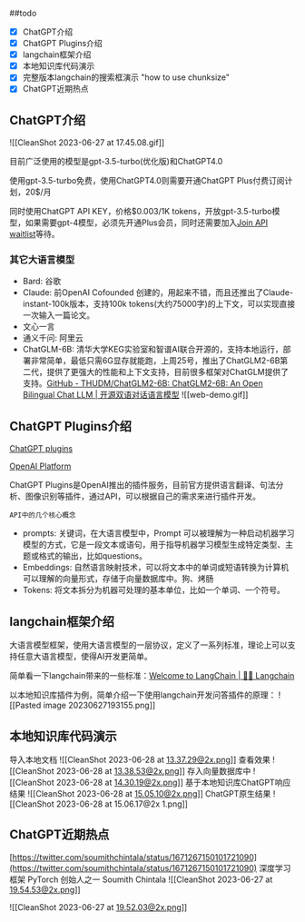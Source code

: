##todo

- [x] ChatGPT介绍
- [x] ChatGPT Plugins介绍
- [x] langchain框架介绍
- [x] 本地知识库代码演示
- [x] 完整版本langchain的搜索框演示 "how to use chunksize"
- [x] ChatGPT近期热点

## ChatGPT介绍

![[CleanShot 2023-06-27 at 17.45.08.gif]]

目前广泛使用的模型是gpt-3.5-turbo(优化版)和ChatGPT4.0

使用gpt-3.5-turbo免费，使用ChatGPT4.0则需要开通ChatGPT Plus付费订阅计划，20$/月

同时使用ChatGPT API KEY，价格$0.003/1K tokens，开放gpt-3.5-turbo模型，如果需要gpt-4模型，必须先开通Plus会员，同时还需要加入[Join API waitlist](https://openai.com/waitlist/gpt-4-api)等待。

### 其它大语言模型
- Bard: 谷歌
- Claude: 前OpenAI Cofounded 创建的，用起来不错，而且还推出了Claude-instant-100k版本，支持100k tokens(大约75000字)的上下文，可以实现直接一次输入一篇论文。
- 文心一言
- 通义千问: 阿里云
- ChatGLM-6B: 清华大学KEG实验室和智谱AI联合开源的，支持本地运行，部署非常简单，最低只需6G显存就能跑，上周25号，推出了ChatGLM2-6B第二代，提供了更强大的性能和上下文支持，目前很多框架对ChatGLM提供了支持。[GitHub - THUDM/ChatGLM2-6B: ChatGLM2-6B: An Open Bilingual Chat LLM | 开源双语对话语言模型](https://github.com/THUDM/ChatGLM2-6B)
![[web-demo.gif]]
## ChatGPT Plugins介绍

[ChatGPT plugins](https://openai.com/blog/chatgpt-plugins)

[OpenAI Platform](https://platform.openai.com/docs/plugins/introduction)

ChatGPT Plugins是OpenAI推出的插件服务，目前官方提供语言翻译、句法分析、图像识别等插件，通过API，可以根据自己的需求来进行插件开发。

	API中的几个核心概念

- prompts: 关键词，在大语言模型中，Prompt 可以被理解为一种启动机器学习模型的方式，它是一段文本或语句，用于指导机器学习模型生成特定类型、主题或格式的输出，比如questions。
- Embeddings: 自然语言映射技术，可以将文本中的单词或短语转换为计算机可以理解的向量形式，存储于向量数据库中。狗、烤肠
- Tokens: 将文本拆分为机器可处理的基本单位，比如一个单词、一个符号。

## langchain框架介绍

大语言模型框架，使用大语言模型的一层协议，定义了一系列标准，理论上可以支持任意大语言模型，使得AI开发更简单。

简单看一下langchain带来的一些标准：[Welcome to LangChain | 🦜️🔗 Langchain](https://js.langchain.com/docs)

以本地知识库插件为例，简单介绍一下使用langchain开发问答插件的原理：
![[Pasted image 20230627193155.png]]
## 本地知识库代码演示

导入本地文档
![[CleanShot 2023-06-28 at 13.37.29@2x.png]]
查看效果
![[CleanShot 2023-06-28 at 13.38.53@2x.png]]
存入向量数据库中
![[CleanShot 2023-06-28 at 14.30.19@2x.png]]
基于本地知识库ChatGPT响应结果
![[CleanShot 2023-06-28 at 15.05.10@2x.png]]
ChatGPT原生结果
![[CleanShot 2023-06-28 at 15.06.17@2x 1.png]]

## ChatGPT近期热点

[https://twitter.com/soumithchintala/status/1671267150101721090](https://twitter.com/soumithchintala/status/1671267150101721090)
深度学习框架 PyTorch 创始人之一 Soumith Chintala
![[CleanShot 2023-06-27 at 19.54.53@2x.png]]

![[CleanShot 2023-06-27 at 19.52.03@2x.png]]